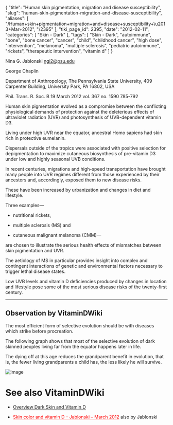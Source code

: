 {
    "title": "Human skin pigmentation, migration and disease susceptibility",
    "slug": "human-skin-pigmentation-migration-and-disease-susceptibility",
    "aliases": [
        "/Human+skin+pigmentation+migration+and+disease+susceptibility+\u2013+Mar+2012",
        "/2395"
    ],
    "tiki_page_id": 2395,
    "date": "2012-02-11",
    "categories": [
        "Skin - Dark"
    ],
    "tags": [
        "Skin - Dark",
        "autoimmune",
        "bone",
        "bone cancer",
        "cancer",
        "child",
        "childhood cancer",
        "high dose",
        "intervention",
        "melanoma",
        "multiple sclerosis",
        "pediatric autoimmune",
        "rickets",
        "therapeutic intervention",
        "vitamin d"
    ]
}


Nina G. Jablonski ngi2@psu.edu

George Chaplin

Department of Anthropology, The Pennsylvania State University, 409 Carpenter Building, University Park, PA 16802, USA

Phil. Trans. R. Soc. B 19 March 2012 vol. 367 no. 1590 785-792

Human skin pigmentation evolved as a compromise between the conflicting physiological demands of protection against the deleterious effects of ultraviolet radiation (UVR) and photosynthesis of UVB-dependent vitamin D3. 

Living under high UVR near the equator, ancestral Homo sapiens had skin rich in protective eumelanin. 

Dispersals outside of the tropics were associated with positive selection for depigmentation to maximize cutaneous biosynthesis of pre-vitamin D3 under low and highly seasonal UVB conditions. 

In recent centuries, migrations and high-speed transportation have brought many people into UVR regimes different from those experienced by their ancestors and, accordingly, exposed them to new disease risks. 

These have been increased by urbanization and changes in diet and lifestyle. 

Three examples—

* nutritional rickets, 

* multiple sclerosis (MS) and 

* cutaneous malignant melanoma (CMM)—

are chosen to illustrate the serious health effects of mismatches between skin pigmentation and UVR. 

The aetiology of MS in particular provides insight into complex and contingent interactions of genetic and environmental factors necessary to trigger lethal disease states. 

Low UVB levels and vitamin D deficiencies produced by changes in location and lifestyle pose some of the most serious disease risks of the twenty-first century.

- - - - - - - - - - - 

## Observation by VitaminDWiki

The most efficient form of selective evolution should be with diseases which strike before procreation.

The following graph shows that most of the selective evolution of dark skinned peoples living far from the equator happens later in life.

The dying off at this age reduces the grandparent benefit in evolution, that is, the fewer living grandparents a child has, the less likely he will survive.

<img src="/attachments/d3.mock.jpg" alt="image" style="max-width: 700px;">

# See also VitaminDWiki

* [Overview Dark Skin and Vitamin D](/posts/overview-dark-skin-and-vitamin-d)

* <a href="/posts/skin-color-and-vitamin-d-jablonski" style="color: red; text-decoration: underline;" title="This link has an unknown page_id: 2518">Skin color and vitamin D – Jablonski – March 2012</a> also by Jablonski